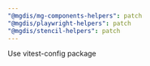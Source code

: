 ```yaml
---
"@mgdis/mg-components-helpers": patch
"@mgdis/playwright-helpers": patch
"@mgdis/stencil-helpers": patch
---
```


Use vitest-config package
